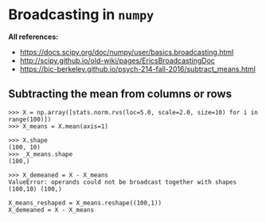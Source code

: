 # Broadcasting in `numpy`

**All references:**
- https://docs.scipy.org/doc/numpy/user/basics.broadcasting.html
- http://scipy.github.io/old-wiki/pages/EricsBroadcastingDoc
- https://bic-berkeley.github.io/psych-214-fall-2016/subtract_means.html



## Subtracting the mean from columns or rows

~~~
>>> X = np.array([stats.norm.rvs(loc=5.0, scale=2.0, size=10) for i in range(100)])
>>> X_means = X.mean(axis=1)
~~~

~~~~
>>> X.shape
(100, 10)
>>> _X_means.shape
(100,)
~~~~

~~~~
>>> X_demeaned = X - X_means
ValueError: operands could not be broadcast together with shapes (100,10) (100,) 
~~~~

~~~~
X_means_reshaped = X_means.reshape((100,1))
X_demeaned = X - X_means
~~~~
